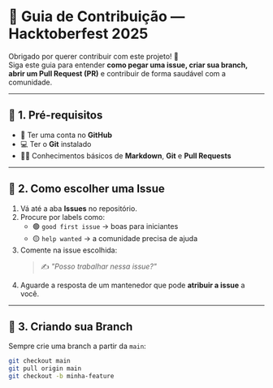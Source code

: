 # 🤝 Guia de Contribuição — Hacktoberfest 2025

Obrigado por querer contribuir com este projeto! 🎉  
Siga este guia para entender **como pegar uma issue, criar sua branch, abrir um Pull Request (PR)** e contribuir de forma saudável com a comunidade.  

---

## 🐙 1. Pré-requisitos
- 📂 Ter uma conta no **GitHub**
- 💻 Ter o **Git** instalado
- 🧑‍💻 Conhecimentos básicos de **Markdown**, **Git** e **Pull Requests**

---

## 📝 2. Como escolher uma Issue
1. Vá até a aba **Issues** no repositório.  
2. Procure por labels como:
   - 🟢 `good first issue` → boas para iniciantes  
   - 🟡 `help wanted` → a comunidade precisa de ajuda  
3. Comente na issue escolhida:
   > ✍️ *"Posso trabalhar nessa issue?"*  
4. Aguarde a resposta de um mantenedor que pode **atribuir a issue** a você.

---

## 🌱 3. Criando sua Branch
Sempre crie uma branch a partir da `main`:
```bash
git checkout main
git pull origin main
git checkout -b minha-feature
